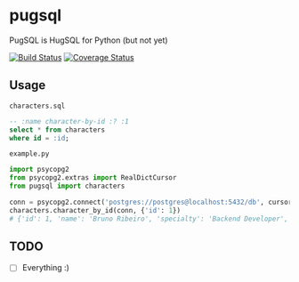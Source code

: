 # pugsql
PugSQL is HugSQL for Python (but not yet)

[![Build Status](https://travis-ci.org/loop0/pugsql.svg?branch=master)](https://travis-ci.org/loop0/pugsql) [![Coverage Status](https://coveralls.io/repos/github/loop0/pugsql/badge.svg?branch=master)](https://coveralls.io/github/loop0/pugsql?branch=master)

## Usage

`characters.sql`
```sql
-- :name character-by-id :? :1
select * from characters
where id = :id;
```

`example.py`
```python
import psycopg2
from psycopg2.extras import RealDictCursor
from pugsql import characters

conn = psycopg2.connect('postgres://postgres@localhost:5432/db', cursor_factory=RealDictCursor)
characters.character_by_id(conn, {'id': 1})
# {'id': 1, 'name': 'Bruno Ribeiro', 'specialty': 'Backend Developer', 'created_at': datetime.datetime(2018, 6, 7, 2, 8, 5, 449020)}
```

## TODO
- [ ] Everything :)
